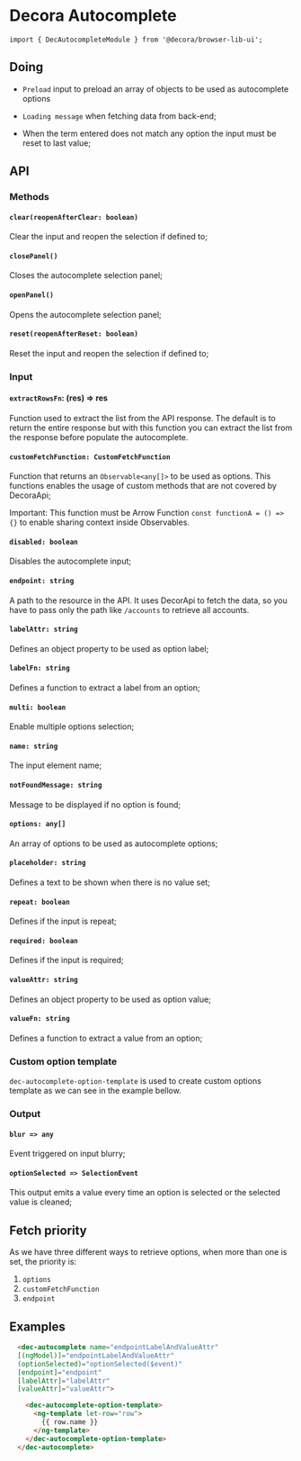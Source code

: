 # Decora Autocomplete

`import { DecAutocompleteModule } from '@decora/browser-lib-ui';`

## Doing

- `Preload` input to preload an array of objects to be used as autocomplete options

- `Loading message` when fetching data from back-end;

- When the term entered does not match any option the input must be reset to last value;

## API

### Methods

#### `clear(reopenAfterClear: boolean)`
Clear the input and reopen the selection if defined to;

#### `closePanel()`
Closes the autocomplete selection panel;

#### `openPanel()`
Opens the autocomplete selection panel;

#### `reset(reopenAfterReset: boolean)`
Reset the input and reopen the selection if defined to;


### Input

#### `extractRowsFn`: (res) => res
Function used to extract the list from the API response. The default is to return the entire response but with this function you can extract the list from the response before populate the autocomplete.

#### `customFetchFunction: CustomFetchFunction`
Function that returns an `Observable<any[]>` to be used as options. This functions enables the usage of custom methods that are not covered by DecoraApi;

Important: This function must be Arrow Function `const functionA = () => {}` to enable sharing context inside Observables.

#### `disabled: boolean`
Disables the autocomplete input;

#### `endpoint: string`
A path to the resource in the API. It uses DecorApi to fetch the data, so you have to pass only the path like `/accounts` to retrieve all accounts.

#### `labelAttr: string`
Defines an object property to be used as option label;

#### `labelFn: string`
Defines a function to extract a label from an option;

#### `multi: boolean`
Enable multiple options selection;

#### `name: string`
The input element name;

#### `notFoundMessage: string`
Message to be displayed if no option is found;

#### `options: any[]`
An array of options to be used as autocomplete options;

#### `placeholder: string`
Defines a text to be shown when there is no value set;

#### `repeat: boolean`
Defines if the input is repeat;

#### `required: boolean`
Defines if the input is required;

#### `valueAttr: string`
Defines an object property to be used as option value;

#### `valueFn: string`
Defines a function to extract a value from an option;


### Custom option template

`dec-autocomplete-option-template` is used to create custom options template as we can see in the example bellow.

### Output

#### `blur => any`
Event triggered on input blurry;

#### `optionSelected => SelectionEvent`
This output emits a value every time an option is selected or the selected value is cleaned;

## Fetch priority
As we have three different ways to retrieve options, when more than one is set, the priority is:
  1. `options`
  2. `customFetchFunction`
  3. `endpoint`


## Examples

```html
  <dec-autocomplete name="endpointLabelAndValueAttr"
  [(ngModel)]="endpointLabelAndValueAttr"
  (optionSelected)="optionSelected($event)"
  [endpoint]="endpoint"
  [labelAttr]="labelAttr"
  [valueAttr]="valueAttr">

    <dec-autocomplete-option-template>
      <ng-template let-row="row">
        {{ row.name }}
      </ng-template>
    </dec-autocomplete-option-template>
  </dec-autocomplete>
```
